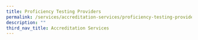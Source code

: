 ```yaml
---
title: Proficiency Testing Providers
permalink: /services/accreditation-services/proficiency-testing-providers/
description: ""
third_nav_title: Accreditation Services
---
```


